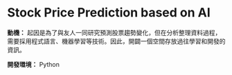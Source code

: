 # Stock Price Prediction based on AI

**動機：** 起因是為了與友人一同研究預測股票趨勢變化，但在分析整理資料過程，需要採用程式語言、機器學習等技術。因此，開闢一個空間存放過往學習和開發的資訊。

**開發環境：** Python
